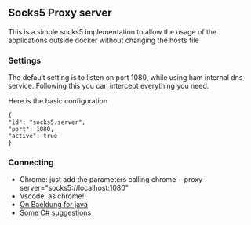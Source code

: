 ## Socks5 Proxy server

This is a simple socks5 implementation to allow the usage of
the applications outside docker without changing the hosts file

### Settings

The default setting is to listen on port 1080, while using
ham internal dns service. Following this you can intercept 
everything you need.

Here is the basic configuration

    {
    "id": "socks5.server",
    "port": 1080,
    "active": true
    }
    
### Connecting

* Chrome: just add the parameters calling chrome --proxy-server="socks5://localhost:1080"
* Vscode: as chrome!!
* [On Baeldung for java](https://www.baeldung.com/java-connect-via-proxy-server)
* [Some C# suggestions](https://dotnetcoretutorials.com/2021/07/11/socks-proxy-support-in-net/?series)
